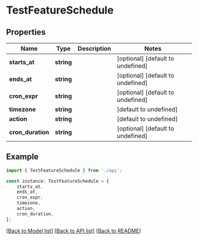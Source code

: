 # TestFeatureSchedule


## Properties

Name | Type | Description | Notes
------------ | ------------- | ------------- | -------------
**starts_at** | **string** |  | [optional] [default to undefined]
**ends_at** | **string** |  | [optional] [default to undefined]
**cron_expr** | **string** |  | [optional] [default to undefined]
**timezone** | **string** |  | [default to undefined]
**action** | **string** |  | [default to undefined]
**cron_duration** | **string** |  | [optional] [default to undefined]

## Example

```typescript
import { TestFeatureSchedule } from './api';

const instance: TestFeatureSchedule = {
    starts_at,
    ends_at,
    cron_expr,
    timezone,
    action,
    cron_duration,
};
```

[[Back to Model list]](../README.md#documentation-for-models) [[Back to API list]](../README.md#documentation-for-api-endpoints) [[Back to README]](../README.md)
